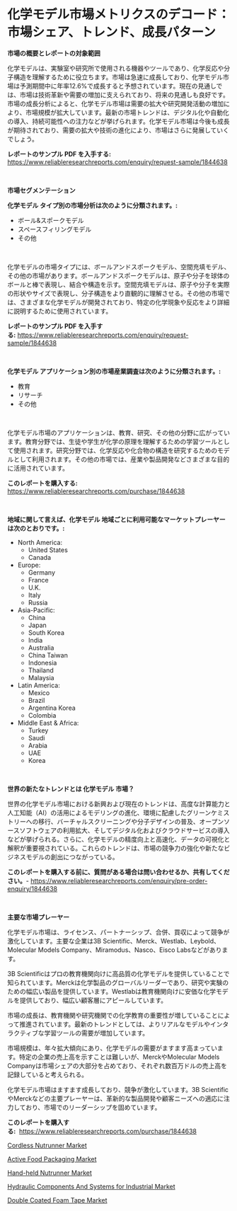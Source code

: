 <p><h1>化学モデル市場メトリクスのデコード：市場シェア、トレンド、成長パターン</h1></p><p><strong>市場の概要とレポートの対象範囲</strong></p>
<p><p>化学モデルは、実験室や研究所で使用される機器やツールであり、化学反応や分子構造を理解するために役立ちます。市場は急速に成長しており、化学モデル市場は予測期間中に年率12.6%で成長すると予想されています。現在の見通しでは、市場は技術革新や需要の増加に支えられており、将来の見通しも良好です。市場の成長分析によると、化学モデル市場は需要の拡大や研究開発活動の増加により、市場規模が拡大しています。最新の市場トレンドは、デジタル化や自動化の導入、持続可能性への注力などが挙げられます。化学モデル市場は今後も成長が期待されており、需要の拡大や技術の進化により、市場はさらに発展していくでしょう。</p></p>
<p><strong>レポートのサンプル PDF を入手する:</strong> <a href="https://www.reliableresearchreports.com/enquiry/request-sample/1844638">https://www.reliableresearchreports.com/enquiry/request-sample/1844638</a></p>
<p>&nbsp;</p>
<p><strong>市場セグメンテーション</strong></p>
<p><strong>化学モデル タイプ別の市場分析は次のように分類されます。:</strong></p>
<p><ul><li>ボール&スポークモデル</li><li>スペースフィリングモデル</li><li>その他</li></ul></p>
<p>&nbsp;</p>
<p><p>化学モデルの市場タイプには、ボールアンドスポークモデル、空間充填モデル、その他の市場があります。ボールアンドスポークモデルは、原子や分子を球体のボールと棒で表現し、結合や構造を示す。空間充填モデルは、原子や分子を実際の形状やサイズで表現し、分子構造をより直観的に理解させる。その他の市場では、さまざまな化学モデルが開発されており、特定の化学現象や反応をより詳細に説明するために使用されています。</p></p>
<p><strong>レポートのサンプル PDF を入手する:</strong>&nbsp;<a href="https://www.reliableresearchreports.com/enquiry/request-sample/1844638">https://www.reliableresearchreports.com/enquiry/request-sample/1844638</a></p>
<p>&nbsp;</p>
<p><strong> 化学モデル アプリケーション別の市場産業調査は次のように分類されます。:</strong></p>
<p><ul><li>教育</li><li>リサーチ</li><li>その他</li></ul></p>
<p>&nbsp;</p>
<p><p>化学モデル市場のアプリケーションは、教育、研究、その他の分野に広がっています。教育分野では、生徒や学生が化学の原理を理解するための学習ツールとして使用されます。研究分野では、化学反応や化合物の構造を研究するためのモデルとして利用されます。その他の市場では、産業や製品開発などさまざまな目的に活用されています。</p></p>
<p><strong>このレポートを購入する:</strong>&nbsp; <a href="https://www.reliableresearchreports.com/purchase/1844638">https://www.reliableresearchreports.com/purchase/1844638</a></p>
<p>&nbsp;</p>
<p><strong>地域に関して言えば、化学モデル 地域ごとに利用可能なマーケットプレーヤーは次のとおりです。:</strong></p>
<p><ul>
    <li>
        North America:
        <ul>
            <li>United States</li>
            <li>Canada</li>
        </ul>
    </li>
    <li>
        Europe:
        <ul>
            <li>Germany</li>
            <li>France</li>
            <li>U.K.</li>
            <li>Italy</li>
            <li>Russia</li>
        </ul>
    </li>
    <li>
        Asia-Pacific:
        <ul>
            <li>China</li>
            <li>Japan</li>
            <li>South Korea</li>
            <li>India</li>
            <li>Australia</li>
            <li>China Taiwan</li>
            <li>Indonesia</li>
            <li>Thailand</li>
            <li>Malaysia</li>
        </ul>
    </li>
    <li>
        Latin America:
        <ul>
            <li>Mexico</li>
            <li>Brazil</li>
            <li>Argentina Korea</li>
            <li>Colombia</li>
        </ul>
    </li>
    <li>
        Middle East & Africa:
        <ul>
            <li>Turkey</li>
            <li>Saudi</li>
            <li>Arabia</li>
            <li>UAE</li>
            <li>Korea</li>
        </ul>
    </li>
    </ul></p>
<p>&nbsp;</p>
<p><strong>世界の新たなトレンドとは 化学モデル 市場？</strong></p>
<p><p>世界の化学モデル市場における新興および現在のトレンドは、高度な計算能力と人工知能（AI）の活用によるモデリングの進化、環境に配慮したグリーンケミストリーへの移行、バーチャルスクリーニングや分子デザインの普及、オープンソースソフトウェアの利用拡大、そしてデジタル化およびクラウドサービスの導入などが挙げられる。さらに、化学モデルの精度向上と高速化、データの可視化と解釈が重要視されている。これらのトレンドは、市場の競争力の強化や新たなビジネスモデルの創出につながっている。</p></p>
<p><strong>このレポートを購入する前に、質問がある場合は問い合わせるか、共有してください。</strong>- <a href="https://www.reliableresearchreports.com/enquiry/pre-order-enquiry/1844638">https://www.reliableresearchreports.com/enquiry/pre-order-enquiry/1844638</a></p>
<p>&nbsp;</p>
<p><strong>主要な市場プレーヤー</strong></p>
<p><p>化学モデル市場は、ライセンス、パートナーシップ、合併、買収によって競争が激化しています。主要な企業は3B Scientific、Merck、Westlab、Leybold、Molecular Models Company、Miramodus、Nasco、Eisco Labsなどがあります。</p><p>3B Scientificはプロの教育機関向けに高品質の化学モデルを提供していることで知られています。Merckは化学製品のグローバルリーダーであり、研究や実験のための幅広い製品を提供しています。Westlabは教育機関向けに安価な化学モデルを提供しており、幅広い顧客層にアピールしています。</p><p>市場の成長は、教育機関や研究機関での化学教育の重要性が増していることによって推進されています。最新のトレンドとしては、よりリアルなモデルやインタラクティブな学習ツールの需要が増加しています。</p><p>市場規模は、年々拡大傾向にあり、化学モデルの需要がますます高まっています。特定の企業の売上高を示すことは難しいが、MerckやMolecular Models Companyは市場シェアの大部分を占めており、それぞれ数百万ドルの売上高を記録していると考えられる。</p><p>化学モデル市場はますます成長しており、競争が激化しています。3B ScientificやMerckなどの主要プレーヤーは、革新的な製品開発や顧客ニーズへの適応に注力しており、市場でのリーダーシップを固めています。</p></p>
<p><strong>このレポートを購入する:</strong>&nbsp;&nbsp;<a href="https://www.reliableresearchreports.com/purchase/1844638">https://www.reliableresearchreports.com/purchase/1844638</a></p>
<p><p><a href="https://artistic-helicopter-ca9.notion.site/Cordless-Nutrunner-Market-Offer-Valuable-Insights-into-Market-Size-Market-Share-Market-Trends-and-81825d562d3a46abbbe12017195de929">Cordless Nutrunner Market</a></p><p><a href="https://view.publitas.com/reportprime-1/active-food-packaging-market-research-report-provides-critical-insights-that-can-help-shape-business-development-and-investment-strategies/">Active Food Packaging Market</a></p><p><a href="https://picayune-night-cbd.notion.site/Hand-held-Nutrunner-Market-Challenges-Opportunities-and-Growth-Drivers-and-Major-Market-Players-f-7a2ca3217cdc4e32b1fd63a20d84c14f">Hand-held Nutrunner Market</a></p><p><a href="https://valiant-lunge-8fe.notion.site/Hydraulic-Components-And-Systems-for-Industrial-Market-Research-Report-Reveals-The-Latest-Trends-And-1bcaa4c19212495a8d7356399236414f">Hydraulic Components And Systems for Industrial Market</a></p><p><a href="https://view.publitas.com/reportprime-1/double-coated-foam-tape-market-size-market-trends-and-growth-outlook-forecasted-for-period-from-2024-to-2031/">Double Coated Foam Tape Market</a></p></p>